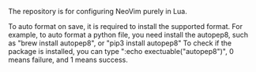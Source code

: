 The repository is for configuring NeoVim purely in Lua.

To auto format on save, it is required to install the supported format. For example, to auto format a python file, you need install the autopep8, such as "brew install autopep8", or "pip3 install autopep8"
To check if the package is installed, you can type ":echo exectuable("autopep8")", 0 means failure, and 1 means success.
